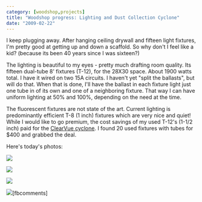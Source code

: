 ```yaml
---
category: [woodshop,projects]
title: "Woodshop progress: Lighting and Dust Collection Cyclone"
date: "2009-02-22"
---
```


I keep plugging away. After hanging ceiling drywall and fifteen light fixtures, I'm pretty good at getting up and down a scaffold. So why don't I feel like a kid? (because its been 40 years since I was sixteen?)  
  
The lighting is beautiful to my eyes - pretty much drafting room quality. Its fifteen dual-tube 8' fixtures (T-12), for the 28X30 space. About 1900 watts total. I have it wired on two 15A circuits. I haven't yet "split the ballasts", but will do that. When that is done, I'll have the ballast in each fixture light just one tube in of its own and one of a neighboring fixture. That way I can have uniform lighting at 50% and 100%, depending on the need at the time.  
  

The fluorescent fixtures are not state of the art. Current lighting is predominantly efficient T-8 (1 inch) fixtures which are very nice and quiet! While I would like to go premium, the cost savings of my used T-12's (1-1/2 inch) paid for the [ClearVue cyclone](http://www.clearvuecyclones.com/). I found 20 used fixtures with tubes for $400 and grabbed the deal.  
  
Here's today's photos:  
  
![](http://farm4.static.flickr.com/3651/3299104338_1b17c22f9d.jpg?v=0)  
  
![](http://farm4.static.flickr.com/3511/3299104464_e284af25fb.jpg?v=0)  
  
![](http://farm4.static.flickr.com/3497/3299104572_f1f6155715.jpg?v=0)  
  
![](http://farm4.static.flickr.com/3484/3299104712_e2e7e42729.jpg?v=0)\[fbcomments\]
